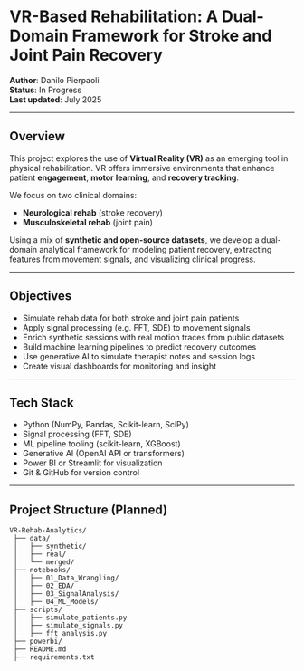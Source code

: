 # VR-Based Rehabilitation: A Dual-Domain Framework for Stroke and Joint Pain Recovery

**Author**: Danilo Pierpaoli  
**Status**:  In Progress  
**Last updated**: July 2025

---

##  Overview

This project explores the use of **Virtual Reality (VR)** as an emerging tool in physical rehabilitation. VR offers immersive environments that enhance patient **engagement**, **motor learning**, and **recovery tracking**.

We focus on two clinical domains:

-  **Neurological rehab** (stroke recovery)
-  **Musculoskeletal rehab** (joint pain)

Using a mix of **synthetic and open-source datasets**, we develop a dual-domain analytical framework for modeling patient recovery, extracting features from movement signals, and visualizing clinical progress.

---

##  Objectives

- Simulate rehab data for both stroke and joint pain patients
- Apply signal processing (e.g. FFT, SDE) to movement signals
- Enrich synthetic sessions with real motion traces from public datasets
- Build machine learning pipelines to predict recovery outcomes
- Use generative AI to simulate therapist notes and session logs
- Create visual dashboards for monitoring and insight

---

##  Tech Stack

- Python (NumPy, Pandas, Scikit-learn, SciPy)
- Signal processing (FFT, SDE)
- ML pipeline tooling (scikit-learn, XGBoost)
- Generative AI (OpenAI API or transformers)
- Power BI or Streamlit for visualization
- Git & GitHub for version control

---

##  Project Structure (Planned)

```text
VR-Rehab-Analytics/
 ├── data/
 │   ├── synthetic/
 │   ├── real/
 │   └── merged/
 ├── notebooks/
 │   ├── 01_Data_Wrangling/
 │   ├── 02_EDA/
 │   ├── 03_SignalAnalysis/
 │   ├── 04_ML_Models/
 ├── scripts/
 │   ├── simulate_patients.py
 │   ├── simulate_signals.py
 │   ├── fft_analysis.py
 ├── powerbi/
 ├── README.md
 ├── requirements.txt
